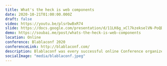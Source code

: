 ```yaml
---
title: What's the heck is web components
date: 2020-10-21T01:00:00.000Z
draft: false
video: https://youtu.be/plsrbwBxR74
slide: https://docs.google.com/presentation/d/11LK6g_xCl7kzekselVN-PoQDoqkVVTPTpmZMoQ5g1Mc/edit?usp=sharing
demo: https://soubai.me/post/whats-the-heck-is-web-components
location: Online
conference: Blablaconf 2020
conferenceLink: http://blablaconf.com/
description: Blablaconf was every successful online Conference organized by geekblabla team.
socialImage: "media/blablaconf.jpeg"
---
```




